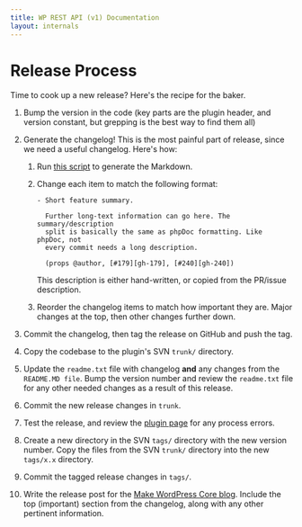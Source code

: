 ```yaml
---
title: WP REST API (v1) Documentation
layout: internals
---
```


Release Process
===============

Time to cook up a new release? Here's the recipe for the baker.

1. Bump the version in the code (key parts are the plugin header, and version
constant, but grepping is the best way to find them all)

2. Generate the changelog! This is the most painful part of release, since we
need a useful changelog. Here's how:

   1. Run [this script][script] to generate the Markdown.

   2. Change each item to match the following format:

      ```
      - Short feature summary.

        Further long-text information can go here. The summary/description
        split is basically the same as phpDoc formatting. Like phpDoc, not
        every commit needs a long description.

        (props @author, [#179][gh-179], [#240][gh-240])
      ```

      This description is either hand-written, or copied from the PR/issue
      description.

   3. Reorder the changelog items to match how important they are. Major
   changes at the top, then other changes further down.

3. Commit the changelog, then tag the release on GitHub and push the tag.

4. Copy the codebase to the plugin's SVN `trunk/` directory.

5. Update the `readme.txt` file with changelog **and** any changes from
the `README.MD file`. Bump the version number and review the `readme.txt`
file for any other needed changes as a result of this release.

6. Commit the new release changes in `trunk`.

7. Test the release, and review the [plugin page](https://wordpress.org/plugins/json-rest-api/) for any process errors.

8. Create a new directory in the SVN `tags/` directory with the new version
number. Copy the files from the SVN `trunk/` directory into the new `tags/x.x`
directory.

9. Commit the tagged release changes in `tags/`.

10. Write the release post for the [Make WordPress Core blog][mc]. Include the
top (important) section from the changelog, along with any other pertinent
information.

[script]: https://gist.github.com/rmccue/c95769c01aff2b486073
[mc]: https://make.wordpress.org/core
